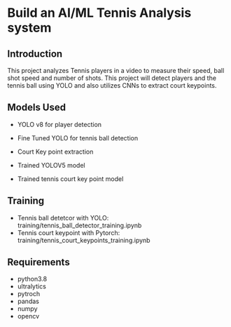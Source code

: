 
# Build an AI/ML Tennis Analysis system

## Introduction
This project analyzes Tennis players in a video to measure their speed, ball shot speed and number of shots. This project will detect players and the tennis ball using YOLO and also utilizes CNNs to extract court keypoints. 


## Models Used
* YOLO v8 for player detection
* Fine Tuned YOLO for tennis ball detection
* Court Key point extraction

* Trained YOLOV5 model
* Trained tennis court key point model
## Training
* Tennis ball detetcor with YOLO: training/tennis_ball_detector_training.ipynb
* Tennis court keypoint with Pytorch: training/tennis_court_keypoints_training.ipynb

## Requirements
* python3.8
* ultralytics
* pytroch
* pandas
* numpy 
* opencv
